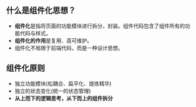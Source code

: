 ## 什么是组件化思想？
* **组件化**是指将页面的功能模块进行拆分，封装。组件代码包含了组件所有的功能代码与样式。
* **组件化的作用**是复用、高可维护。
* 组件化不局限于前端代码，而是一种设计思想。

## 组件化原则
* 独立功能模块(松耦合、扁平化、提炼精华)
* 独立的状态变化(统一的状态管理)
* **从上而下的逻辑思考，从下而上的组件拆分**